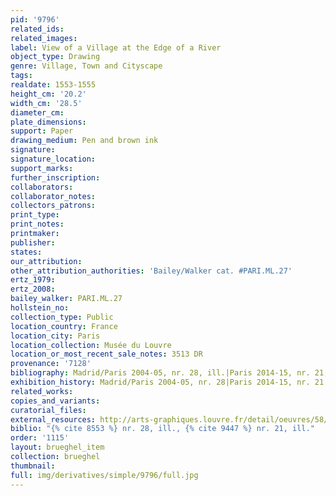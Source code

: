 ```yaml
---
pid: '9796'
related_ids: 
related_images: 
label: View of a Village at the Edge of a River
object_type: Drawing
genre: Village, Town and Cityscape
tags: 
realdate: 1553-1555
height_cm: '20.2'
width_cm: '28.5'
diameter_cm: 
plate_dimensions: 
support: Paper
drawing_medium: Pen and brown ink
signature: 
signature_location: 
support_marks: 
further_inscription: 
collaborators: 
collaborator_notes: 
collectors_patrons: 
print_type: 
print_notes: 
printmaker: 
publisher: 
states: 
our_attribution: 
other_attribution_authorities: 'Bailey/Walker cat. #PARI.ML.27'
ertz_1979: 
ertz_2008: 
bailey_walker: PARI.ML.27
hollstein_no: 
collection_type: Public
location_country: France
location_city: Paris
location_collection: Musée du Louvre
location_or_most_recent_sale_notes: 3513 DR
provenance: '7128'
bibliography: Madrid/Paris 2004-05, nr. 28, ill.|Paris 2014-15, nr. 21, ill.
exhibition_history: Madrid/Paris 2004-05, nr. 28|Paris 2014-15, nr. 21
related_works: 
copies_and_variants: 
curatorial_files: 
external_resources: http://arts-graphiques.louvre.fr/detail/oeuvres/58/537621-Vue-dun-village-au-bord-dune-riviere
biblio: "{% cite 8553 %} nr. 28, ill., {% cite 9447 %} nr. 21, ill."
order: '1115'
layout: brueghel_item
collection: brueghel
thumbnail: 
full: img/derivatives/simple/9796/full.jpg
---
```

